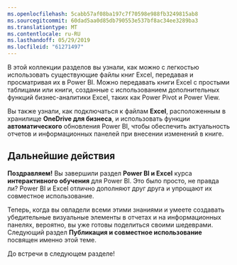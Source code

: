```yaml
---
ms.openlocfilehash: 5cabb57af08ba197c7f70598e988fb3249815ab8
ms.sourcegitcommit: 60dad5aa0d85db790553e537bf8ac34ee3289ba3
ms.translationtype: MT
ms.contentlocale: ru-RU
ms.lasthandoff: 05/29/2019
ms.locfileid: "61271497"
---
```

В этой коллекции разделов вы узнали, как можно с легкостью использовать существующие файлы книг Excel, передавая и просматривая их в Power BI. Можно передавать книги Excel с простыми таблицами или книги, созданные с использованием дополнительных функций бизнес-аналитики Excel, таких как Power Pivot и Power View.

Вы также узнали, как подключаться к файлам **Excel**, расположенным в хранилище **OneDrive для бизнеса**, и использовать функции **автоматического** обновления Power BI, чтобы обеспечить актуальность отчетов и информационных панелей при внесении изменений в книге.

## <a name="next-steps"></a>Дальнейшие действия
**Поздравляем!** Вы завершили раздел **Power BI и Excel** курса **интерактивного обучения** для Power BI. Это было просто, не правда ли? Power BI и Excel отлично дополняют друг друга и упрощают их совместное использование.

Теперь, когда вы овладели всеми этими знаниями и умеете создавать убедительные визуальные элементы в отчетах и на информационных панелях, вероятно, вы уже готовы поделиться своими шедеврами. Следующий раздел **Публикация и совместное использование** посвящен именно этой теме.

До встречи в следующем разделе!

